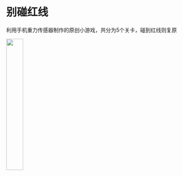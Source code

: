 # 别碰红线

利用手机重力传感器制作的原创小游戏，共分为5个关卡，碰到红线则复原

<img src="http://image.morningcx.com/dd86274b-fc3b-4162-bc13-5c8b51e77f0b.gif" width="30%">
